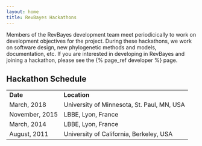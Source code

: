 ```yaml
---
layout: home
title: RevBayes Hackathons
---
```


Members of the RevBayes development team meet periodicically to work on development objectives for the project. During these hackathons, we work on software design, new phylogenetic methods and models, documentation, etc. 
If you are interested in developing in RevBayes and joining a hackathon, please see the {% page_ref developer %} page.


## Hackathon Schedule

<table class="table table-striped">
<tr>
<td><b>Date</b></td>
<td><b>Location</b></td>
</tr>
<tr>
<td>March, 2018</td>
<td>University of Minnesota, St. Paul, MN, USA</td>
</tr>
<tr>
<td>November, 2015</td>
<td>LBBE, Lyon, France</td>
</tr>
<tr>
<td>March, 2014</td>
<td>LBBE, Lyon, France</td>
</tr>
<tr>
<td>August, 2011</td>
<td>University of California, Berkeley, USA</td>
</tr>
</table>


